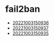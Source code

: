# fail2ban
- [20221003150936](/zet/20221003150936/README.md)
- [20221003150937](/zet/20221003150937/README.md)
- [20221003150935](/zet/20221003150935/README.md)

